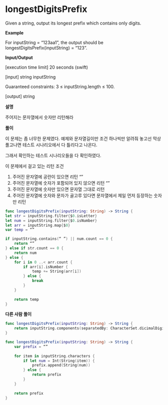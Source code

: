 # longestDigitsPrefix

Given a string, output its longest prefix which contains only digits.

**Example**

For inputString = “123aa1”, the output should be
longestDigitsPrefix(inputString) = “123”.

**Input/Output**

[execution time limit] 20 seconds (swift)

[input] string inputString

Guaranteed constraints:
3 ≤ inputString.length ≤ 100.

[output] string

**설명**

주어지는 문자열에서 숫자만 리턴해라

**풀이**

이 문제는 좀 너무한 문제였다.
예제와 문자열길이만 조건 하나씩만 알려줘 놓고선 막상 풀고나면 테스트 시나리오에서 다 틀리다고 나온다.

그래서 확인하는 테스트 시나리오들을 다 확인하였다.

이 문제에서 걸고 있는 리턴 조건

1. 주어진 문자열에 공란이 있으면 리턴 “”
2. 주어진 문자열에 숫자가 포함되어 있지 않으면 리턴 “”
3. 주어진 문자열에 숫자만 있으면 문자열 그대로 리턴
4. 주어진 문자열에 숫자와 문자가 골고루 있다면 문자열에서 제일 먼저 등장하는 숫자만 리턴

```swift
func longestDigitsPrefix(inputString: String) -> String {
let str = inputString.filter{$0.isLetter}
let num = inputString.filter{$0.isNumber}
let arr = inputString.map{$0}
var temp = “”

if inputString.contains(“ ”) || num.count == 0 {
    return “”
} else if str.count == 0 {
    return num
} else {
    for i in 0 ..< arr.count {
        if arr[i].isNumber {
            temp += String(arr[i])
        } else {
            break
        }
    }
    
    return temp
}
```

**다른 사람 풀이**

```swift
func longestDigitsPrefix(inputString: String) -> String {
    return inputString.components(separatedBy: CharacterSet.dicimalDigits.inverted).first ?? “”
}
```

```swift
func longestDigitsPrefix(inputString: String) -> String {
    var prefix = “”
    
    for item in inputString.characters {
        if let num = Int(String(item)) {
            prefix.append(String(num))
        } else {
            return prefix
        }
    }
    
    return prefix
} 
```
